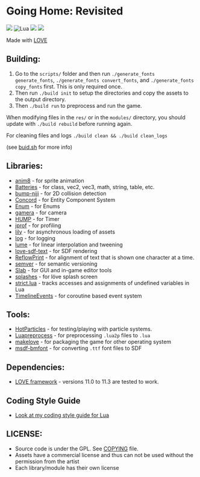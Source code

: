 # Going Home: Revisited

![](https://img.shields.io/badge/lua-on%20development-green.svg)
![Lua](https://img.shields.io/badge/Lua-JIT%2C%205.1-blue.svg)
![](https://img.shields.io/badge/made%20with-l%C3%B6ve-blueviolet)
![](https://img.shields.io/twitter/follow/flamendless?style=social)

Made with [LOVE](https://love2d.org)

## Building:

1. Go to the `scripts/` folder and then run `./generate_fonts generate_fonts`, `./generate_fonts convert_fonts`, and `./generate_fonts copy_fonts` first. This is only required once.
2. Then run `./build init` to setup the directories and copy the assets to the output directory.
3. Then `./build run` to preprocess and run the game.

When modifying files in the `res/` or in the `modules/` directory, you should update with `./build rebuild` before running again.

For cleaning files and logs `./build clean && ./build clean_logs`

(see [buid.sh](build.sh) for more info)

## Libraries:

* [anim8](https://github.com/kikito/anim8) - for sprite animation
* [Batteries](https://github.com/1bardesign/batteries) - for class, vec2, vec3, math, string, table, etc.
* [bump-niji](https://github.com/oniietzschan/bump-niji) - for 2D collision detection
* [Concord](https://github.com/Tjakka5/Concord) - for Entity Component System
* [Enum](https://github.com/Tjakka5/Enum) - for Enums
* [gamera](https://github.com/kikito/gamera) - for camera
* [HUMP](https://github.com/vrld/hump) - for Timer
* [jprof](https://github.com/pfirsich/jprof) - for profiling
* [lily](https://github.com/MikuAuahDark/lily) - for asynchronous loading of assets
* [log](https://github.com/flamendless/log.lua) - for logging
* [lume](https://github.com/rxi/lume) - for linear interpolation and tweening
* [love-sdf-text](https://github.com/Tjakka5/love-sdf-text) - for SDF rendering
* [ReflowPrint](https://github.com/josefnpat/reflowprint) - for alignment of text that is shown one character at a time.
* [semver](https://github.com/kikito/semver) - for semantic versioning
* [Slab](https://github.com/coding-jackalope/Slab) - for GUI and in-game editor tools
* [splashes](https://github.com/love2d-community/splashes) - for löve splash screen
* [strict.lua](https://github.com/rxi/lite/blob/master/data/core/strict.lua) - tracks accesses and assignments of undefined variables in Lua
* [TimelineEvents](https://github.com/flamendless/TimelineEvents) - for coroutine based event system

## Tools:

* [HotParticles](https://github.com/ReFreezed/HotParticles) - for testing/playing with particle systems.
* [Luapreprocess](https://github.com/ReFreezed/LuaPreprocess) - for preprocessing `.lua2p` files to `.lua`
* [makelove](https://github.com/pfirsich/makelove) - for packaging the game for other operating system
* [msdf-bmfont](https://www.npmjs.com/package/msdf-bmfont) - for converting `.ttf` font files to SDF

## Dependencies:

* [LOVE framework](https://love2d.org) - versions 11.0 to 11.3 are tested to work.

## Coding Style Guide

* [Look at my coding style guide for Lua](https://flamendless.github.io/lua-coding-style-guide/)

## LICENSE:

* Source code is under the GPL. See [COPYING](COPYING) file.
* Assets have a commercial license and thus can not be used without the permission from the artist
* Each library/module has their own license
